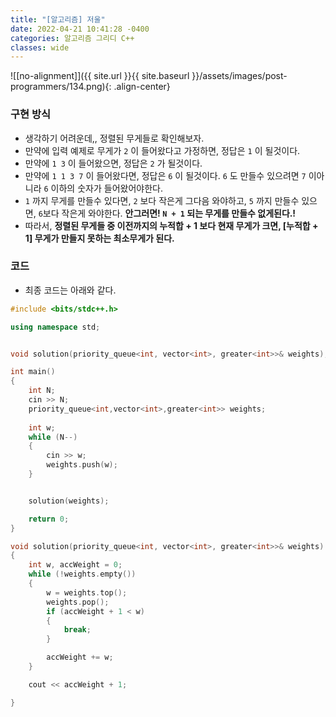 ```yaml
---
title: "[알고리즘] 저울"
date: 2022-04-21 10:41:28 -0400
categories: 알고리즘 그리디 C++
classes: wide
---
```


![[no-alignment]]({{ site.url }}{{ site.baseurl }}/assets/images/post-programmers/134.png){: .align-center}


### 구현 방식

- 생각하기 어려운데,, 정렬된 무게들로 확인해보자.
- 만약에 입력 예제로 무게가 `2` 이 들어왔다고 가정하면, 정답은 `1` 이 될것이다.
- 만약에 `1 3` 이 들어왔으면, 정답은 `2` 가 될것이다.
- 만약에 `1 1 3 7` 이 들어왔다면, 정답은 `6` 이 될것이다. `6` 도 만들수 있으려면 `7` 이아니라 `6` 이하의 숫자가 들어왔어야한다.
- `1` 까지 무게를 만들수 있다면, `2` 보다 작은게 그다음 와야하고, `5` 까지 만들수 있으면, `6`보다 작은게 와야한다. **안그러면! `N + 1` 되는 무게를 만들수 없게된다.!**
-  따라서, **정렬된 무게들 중 이전까지의 누적합 + 1 보다 현재 무게가 크면, [누적합 + 1] 무게가 만들지 못하는 최소무게가 된다.**
  

### 코드

- 최종 코드는 아래와 같다.


```cpp
#include <bits/stdc++.h>

using namespace std;


void solution(priority_queue<int, vector<int>, greater<int>>& weights);

int main()
{
	int N;
	cin >> N;
	priority_queue<int,vector<int>,greater<int>> weights;
	
	int w;
	while (N--)
	{
		cin >> w;
		weights.push(w);
	}


	solution(weights);

	return 0;
}

void solution(priority_queue<int, vector<int>, greater<int>>& weights)
{
	int w, accWeight = 0;
	while (!weights.empty())
	{
		w = weights.top();
		weights.pop();
		if (accWeight + 1 < w)
		{
			break;
		}

		accWeight += w;
	}

	cout << accWeight + 1;

}

```
